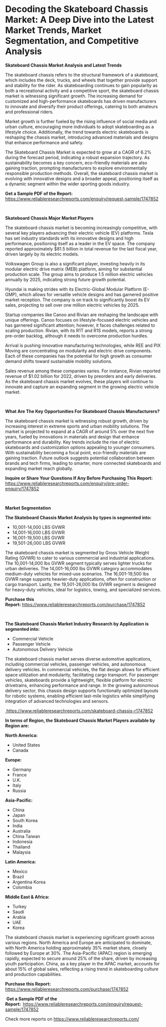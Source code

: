 <p><h1>Decoding the Skateboard Chassis Market: A Deep Dive into the Latest Market Trends, Market Segmentation, and Competitive Analysis</h1></p><p><strong>Skateboard Chassis Market Analysis and Latest Trends</strong></p>
<p><p>The skateboard chassis refers to the structural framework of a skateboard, which includes the deck, trucks, and wheels that together provide support and stability for the rider. As skateboarding continues to gain popularity as both a recreational activity and a competitive sport, the skateboard chassis market is witnessing significant growth. The increasing demand for customized and high-performance skateboards has driven manufacturers to innovate and diversify their product offerings, catering to both amateurs and professional riders.</p><p>Market growth is further fueled by the rising influence of social media and urban culture, encouraging more individuals to adopt skateboarding as a lifestyle choice. Additionally, the trend towards electric skateboards is reshaping the chassis market, introducing advanced materials and designs that enhance performance and safety. </p><p>The Skateboard Chassis Market is expected to grow at a CAGR of 6.2% during the forecast period, indicating a robust expansion trajectory. As sustainability becomes a key concern, eco-friendly materials are also gaining traction, prompting manufacturers to explore environmentally responsible production methods. Overall, the skateboard chassis market is evolving with innovative designs and a broader appeal, positioning itself as a dynamic segment within the wider sporting goods industry.</p></p>
<p><strong>Get a Sample PDF of the Report:&nbsp;</strong> <a href="https://www.reliableresearchreports.com/enquiry/request-sample/1747852?utm_campaign=2243&utm_medium=2&utm_source=Github&utm_content=ia&utm_term=30032025&utm_id=skateboard-chassis">https://www.reliableresearchreports.com/enquiry/request-sample/1747852</a></p>
<p>&nbsp;</p>
<p><strong>Skateboard Chassis Major Market Players</strong></p>
<p><p>The skateboard chassis market is becoming increasingly competitive, with several key players advancing their electric vehicle (EV) platforms. Tesla has set industry standards with its innovative designs and high performance, positioning itself as a leader in the EV space. The company reported approximately $81.5 billion in total revenue for the last fiscal year, driven largely by its electric models.</p><p>Volkswagen Group is also a significant player, investing heavily in its modular electric drive matrix (MEB) platform, aiming for substantial production scale. The group aims to produce 1.5 million electric vehicles annually by 2025, indicating strong future growth potential.</p><p>Hyundai is making strides with its Electric-Global Modular Platform (E-GMP), which allows for versatile vehicle designs and has garnered positive market reception. The company is on track to significantly boost its EV sales, projecting to sell over one million electric vehicles by 2025.</p><p>Startup companies like Canoo and Rivian are reshaping the landscape with unique offerings. Canoo focuses on lifestyle-focused electric vehicles and has garnered significant attention; however, it faces challenges related to scaling production. Rivian, with its R1T and R1S models, reports a strong pre-order backlog, although it needs to overcome production hurdles.</p><p>Arrival is pushing innovative manufacturing technologies, while REE and PIX Moving are concentrating on modularity and electric drive components. Each of these companies has the potential for high growth as consumer demand shifts toward sustainable mobility solutions.</p><p>Sales revenue among these companies varies. For instance, Rivian reported revenue of $1.02 billion for 2022, driven by preorders and early deliveries. As the skateboard chassis market evolves, these players will continue to innovate and capture an expanding segment in the growing electric vehicle market.</p></p>
<p>&nbsp;</p>
<p><strong>What Are The Key Opportunities For Skateboard Chassis Manufacturers?</strong></p>
<p><p>The skateboard chassis market is witnessing robust growth, driven by increasing interest in extreme sports and urban mobility solutions. The market is projected to expand at a CAGR of around 5% over the next five years, fueled by innovations in materials and design that enhance performance and durability. Key trends include the rise of electric skateboards and customization options appealing to younger consumers. With sustainability becoming a focal point, eco-friendly materials are gaining traction. Future outlook suggests potential collaboration between brands and tech firms, leading to smarter, more connected skateboards and expanding market reach globally.</p></p>
<p><strong>Inquire or Share Your Questions If Any Before Purchasing This Report:</strong> <a href="https://www.reliableresearchreports.com/enquiry/pre-order-enquiry/1747852?utm_campaign=2243&utm_medium=2&utm_source=Github&utm_content=ia&utm_term=30032025&utm_id=skateboard-chassis">https://www.reliableresearchreports.com/enquiry/pre-order-enquiry/1747852</a></p>
<p>&nbsp;</p>
<p><strong>Market Segmentation</strong></p>
<p><strong>The Skateboard Chassis Market Analysis by types is segmented into:</strong></p>
<p><ul><li>10,001-14,000 LBS GVWR</li><li>14,001-16,000 LBS GVWR</li><li>16,001-19,500 LBS GVWR</li><li>19,501-26,000 LBS GVWR</li></ul></p>
<p><p>The skateboard chassis market is segmented by Gross Vehicle Weight Rating (GVWR) to cater to various commercial and industrial applications. The 10,001-14,000 lbs GVWR segment typically serves lighter trucks for urban deliveries. The 14,001-16,000 lbs GVWR category accommodates medium-duty vehicles for mixed-use scenarios. The 16,001-19,500 lbs GVWR range supports heavier-duty applications, often for construction or cargo transport. Lastly, the 19,501-26,000 lbs GVWR segment is designed for heavy-duty vehicles, ideal for logistics, towing, and specialized services.</p></p>
<p><strong>Purchase this Report:&nbsp;</strong><a href="https://www.reliableresearchreports.com/purchase/1747852?utm_campaign=2243&utm_medium=2&utm_source=Github&utm_content=ia&utm_term=30032025&utm_id=skateboard-chassis">https://www.reliableresearchreports.com/purchase/1747852</a></p>
<p>&nbsp;</p>
<p><strong>The Skateboard Chassis Market Industry Research by Application is segmented into:</strong></p>
<p><ul><li>Commercial Vehicle</li><li>Passenger Vehicle</li><li>Autonomous Delivery Vehicle</li></ul></p>
<p><p>The skateboard chassis market serves diverse automotive applications, including commercial vehicles, passenger vehicles, and autonomous delivery vehicles. In commercial vehicles, the flat design allows for efficient space utilization and modularity, facilitating cargo transport. For passenger vehicles, skateboards provide a lightweight, flexible platform for electric drivetrains, enhancing performance and range. In the growing autonomous delivery sector, this chassis design supports functionally optimized layouts for robotic systems, enabling efficient last-mile logistics while simplifying integration of advanced technologies and sensors.</p></p>
<p><a href="https://www.reliableresearchreports.com/skateboard-chassis-r1747852?utm_campaign=2243&utm_medium=2&utm_source=Github&utm_content=ia&utm_term=30032025&utm_id=skateboard-chassis">&nbsp;https://www.reliableresearchreports.com/skateboard-chassis-r1747852</a></p>
<p><strong>In terms of Region, the Skateboard Chassis Market Players available by Region are:</strong></p>
<p>
    <p> <strong> North America: </strong>
        <ul>
            <li>United States</li>
            <li>Canada</li>
        </ul>
        </p> 
    <p> <strong> Europe: </strong>
        <ul>
            <li>Germany</li>
            <li>France</li>
            <li>U.K.</li>
            <li>Italy</li>
            <li>Russia</li>
        </ul>
        </p> 
    <p> <strong> Asia-Pacific: </strong>
        <ul>
            <li>China</li>
            <li>Japan</li>
            <li>South Korea</li>
            <li>India</li>
            <li>Australia</li>
            <li>China Taiwan</li>
            <li>Indonesia</li>
            <li>Thailand</li>
            <li>Malaysia</li>
        </ul>
        </p> 
    <p> <strong> Latin America: </strong>
        <ul>
            <li>Mexico</li>
            <li>Brazil</li>
            <li>Argentina Korea</li>
            <li>Colombia</li>
        </ul>
        </p> 
    <p> <strong> Middle East & Africa: </strong>
        <ul>
            <li>Turkey</li>
            <li>Saudi</li>
            <li>Arabia</li>
            <li>UAE</li>
            <li>Korea</li>
        </ul>
    </p>
    </p>
<p><p>The skateboard chassis market is experiencing significant growth across various regions. North America and Europe are anticipated to dominate, with North America holding approximately 35% market share, closely followed by Europe at 30%. The Asia-Pacific (APAC) region is emerging rapidly, expected to secure around 25% of the share, driven by increasing youth participation. China, as a key player in the APAC market, accounts for about 15% of global sales, reflecting a rising trend in skateboarding culture and production capabilities.</p></p>
<p><strong>Purchase this Report: </strong><a href="https://www.reliableresearchreports.com/purchase/1747852?utm_campaign=2243&utm_medium=2&utm_source=Github&utm_content=ia&utm_term=30032025&utm_id=skateboard-chassis">https://www.reliableresearchreports.com/purchase/1747852</a></p>
<p>&nbsp;<strong>Get a Sample PDF of the Report:&nbsp;&nbsp;</strong><a href="https://www.reliableresearchreports.com/enquiry/request-sample/1747852?utm_campaign=2243&utm_medium=2&utm_source=Github&utm_content=ia&utm_term=30032025&utm_id=skateboard-chassis">https://www.reliableresearchreports.com/enquiry/request-sample/1747852</a></p>
<p><strong></strong></p>
<p>Check more reports on <a href="https://www.reliableresearchreports.com/?utm_campaign=2243&utm_medium=2&utm_source=Github&utm_content=ia&utm_term=30032025&utm_id=skateboard-chassis">https://www.reliableresearchreports.com/</a></p>